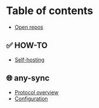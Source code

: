 # Table of contents

* [Open repos](README.md)

## ✅ HOW-TO

* [Self-hosting](how-to/self-hosting.md)

## 🌐 any-sync

* [Protocol overview](any-sync/overview.md)
* [Configuration](any-sync/configuration.md)
